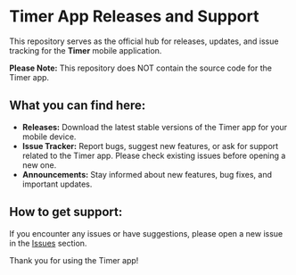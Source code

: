 # Timer App Releases and Support

This repository serves as the official hub for releases, updates, and issue tracking for the **Timer** mobile application.

**Please Note:** This repository does NOT contain the source code for the Timer app.

## What you can find here:

- **Releases:** Download the latest stable versions of the Timer app for your mobile device.
- **Issue Tracker:** Report bugs, suggest new features, or ask for support related to the Timer app. Please check existing issues before opening a new one.
- **Announcements:** Stay informed about new features, bug fixes, and important updates.

## How to get support:

If you encounter any issues or have suggestions, please open a new issue in the [Issues](https://github.com/WantenMN/timer-app-releases/issues) section.

Thank you for using the Timer app!
